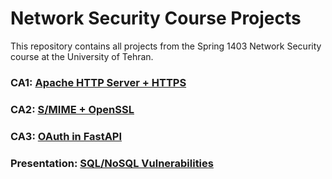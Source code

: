 # Network Security Course Projects
This repository contains all projects from the Spring 1403 Network Security course at the University of Tehran. 

### CA1: [Apache HTTP Server + HTTPS](https://github.com/alimrn001/Network-security-course-projects/tree/main/CA1)

### CA2: [S/MIME + OpenSSL](https://github.com/alimrn001/Network-security-course-projects/tree/main/CA2)

### CA3: [OAuth in FastAPI](https://github.com/alimrn001/Network-security-course-projects/tree/main/CA3)

### Presentation: [SQL/NoSQL Vulnerabilities](https://github.com/alimrn001/Network-security-course-projects/tree/main/Presentation)

